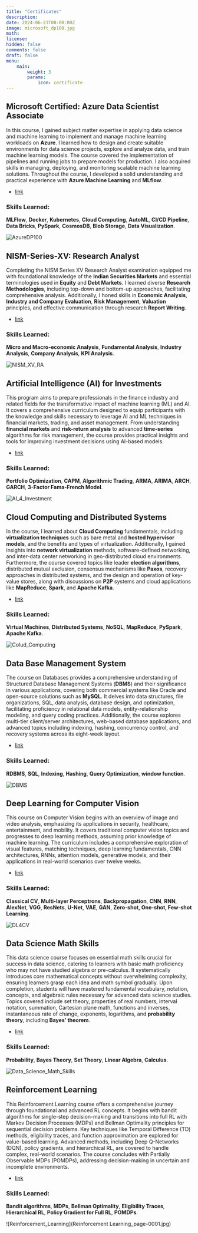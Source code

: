 ```yaml
---
title: "Certificates"
description: 
date: 2024-06-23T00:00:00Z
image: microsoft_dp100.jpg
math: 
license: 
hidden: false
comments: false
draft: false
menu:
    main:
        weight: 3
        params: 
            icon: certificate
---
```


## Microsoft Certified: Azure Data Scientist Associate
In this course, I gained subject matter expertise in applying data science and machine learning to implement and manage machine learning workloads on **Azure**. I learned how to design and create suitable environments for data science projects, explore and analyze data, and train machine learning models. The course covered the implementation of pipelines and running jobs to prepare models for production. I also acquired skills in managing, deploying, and monitoring scalable machine learning solutions. Throughout the course, I developed a solid understanding and practical experience with **Azure Machine Learning** and **MLflow**.

- [link](https://learn.microsoft.com/api/credentials/share/en-us/u77w41/6DED7CA0675E173B?sharingId=2E0F4AA6DCCB6C73)

### Skills Learned:
**MLFlow**, **Docker**, **Kubernetes**, **Cloud Computing**, **AutoML**, **CI/CD Pipeline**, **Data Bricks**, **PySpark**, **CosmosDB**, **Blob Storage**, **Data Visualization**.

![AzureDP100](microsoft_dp100.jpg)




## NISM-Series-XV: Research Analyst
Completing the NISM Series XV Research Analyst examination equipped me with foundational knowledge of the **Indian Securities Markets** and essential terminologies used in **Equity** and **Debt Markets**. I learned diverse **Research Methodologies**, including top-down and bottom-up approaches, facilitating comprehensive analysis. Additionally, I honed skills in **Economic Analysis**, **Industry and Company Evaluation**, **Risk Management**, **Valuation** principles, and effective communication through research **Report Writing**.

- [link](https://www.nism.ac.in/research-analyst-certification-examination/)

### Skills Learned:
**Micro and Macro-economic Analysis**, **Fundamental Analysis**, **Industry Analysis**, **Company Analysis**, **KPI Analysis**.

![NISM_XV_RA](NISM_Research_Analyst_Certificate.png)

## Artificial Intelligence (AI) for Investments
This program aims to prepare professionals in the finance industry and related fields for the transformative impact of machine learning (ML) and AI. It covers a comprehensive curriculum designed to equip participants with the knowledge and skills necessary to leverage AI and ML techniques in financial markets, trading, and asset management. From understanding **financial markets** and **risk-return analysis** to advanced **time-series** algorithms for risk management, the course provides practical insights and tools for improving investment decisions using AI-based models.

- [link](https://onlinecourses.nptel.ac.in/noc23_mg63/preview) 

### Skills Learned:
**Portfolio Optimization**, **CAPM**, **Algorithmic Trading**, **ARMA**, **ARIMA**, **ARCH**, **GARCH**, **3-Factor Fama-French Model**.

![AI_4_Investment](Artificial_Intelligence_for_Investments.jpg)

## Cloud Computing and Distributed Systems
In the course, I learned about **Cloud Computing** fundamentals, including **virtualization techniques** such as bare metal and **hosted hypervisor models**, and the benefits and types of virtualization. Additionally, I gained insights into **network virtualization** methods, software-defined networking, and inter-data center networking in geo-distributed cloud environments. Furthermore, the course covered topics like leader **election algorithms**, distributed mutual exclusion, consensus mechanisms like **Paxos**, recovery approaches in distributed systems, and the design and operation of key-value stores, along with discussions on **P2P** systems and cloud applications like **MapReduce**, **Spark**, and **Apache Kafka**.

- [link](https://onlinecourses.nptel.ac.in/noc23_cs27/preview)

### Skills Learned:
**Virtual Machines**, **Distributed Systems**, **NoSQL**, **MapReduce**, **PySpark**, **Apache Kafka**.

![Colud_Computing](Cloud_Computing_and_Distributed_Systems.jpg)

## Data Base Management System
The course on Databases provides a comprehensive understanding of Structured Database Management Systems (**DBMS**) and their significance in various applications, covering both commercial systems like Oracle and open-source solutions such as **MySQL**. It delves into data structures, file organizations, SQL, data analysis, database design, and optimization, facilitating proficiency in relational data models, entity-relationship modeling, and query coding practices. Additionally, the course explores multi-tier client/server architectures, web-based database applications, and advanced topics including indexing, hashing, concurrency control, and recovery systems across its eight-week layout.

- [link](https://onlinecourses.nptel.ac.in/noc22_cs91/preview)

### Skills Learned:
**RDBMS**, **SQL**, **Indexing**, **Hashing**, **Query Optimization**, **window function**.

![DBMS](Data_Base_Management_System.jpg)

## Deep Learning for Computer Vision
This course on Computer Vision begins with an overview of image and video analysis, emphasizing its applications in security, healthcare, entertainment, and mobility. It covers traditional computer vision topics and progresses to deep learning methods, assuming prior knowledge of machine learning. The curriculum includes a comprehensive exploration of visual features, matching techniques, deep learning fundamentals, CNN architectures, RNNs, attention models, generative models, and their applications in real-world scenarios over twelve weeks.

- [link](https://onlinecourses.nptel.ac.in/noc21_cs93/preview)

### Skills Learned:
**Classical CV**, **Multi-layer Perceptrons**, **Backpropagation**, **CNN**, **RNN**, **AlexNet**, **VGG**, **ResNets**, **U-Net**, **VAE**, **GAN**, **Zero-shot, One-shot, Few-shot Learning**.

![DL4CV](Deep_Learning_for_Computer_Vision.jpg)

## Data Science Math Skills
This data science course focuses on essential math skills crucial for success in data science, catering to learners with basic math proficiency who may not have studied algebra or pre-calculus. It systematically introduces core mathematical concepts without overwhelming complexity, ensuring learners grasp each idea and math symbol gradually. Upon completion, students will have mastered fundamental vocabulary, notation, concepts, and algebraic rules necessary for advanced data science studies. Topics covered include set theory, properties of real numbers, interval notation, summation, Cartesian plane math, functions and inverses, instantaneous rate of change, exponents, logarithms, and **probability theory**, including **Bayes’ theorem**.

- [link](https://www.coursera.org/learn/datasciencemathskills)

### Skills Learned:
**Probability**, **Bayes Theory**, **Set Theory**, **Linear Algebra**, **Calculus**.

![Data_Science_Math_Skills](Data_Science_Math_Skills.png)


## Reinforcement Learning
This Reinforcement Learning course offers a comprehensive journey through foundational and advanced RL concepts. It begins with bandit algorithms for single-step decision-making and transitions into full RL with Markov Decision Processes (MDPs) and Bellman Optimality principles for sequential decision problems. Key techniques like Temporal Difference (TD) methods, eligibility traces, and function approximation are explored for value-based learning. Advanced methods, including Deep Q-Networks (DQN), policy gradients, and hierarchical RL, are covered to handle complex, real-world scenarios. The course concludes with Partially Observable MDPs (POMDPs), addressing decision-making in uncertain and incomplete environments.

- [link](https://onlinecourses.nptel.ac.in/noc19_cs55/preview)

### Skills Learned:
**Bandit algorithms**, **MDPs**, **Bellman Optimality**, **Eligibility Traces**, **Hierarchical RL**, **Policy Gradient for Full RL**, **POMDPs**.

![Reinforcement_Learning](Reinforcement Learning_page-0001.jpg)